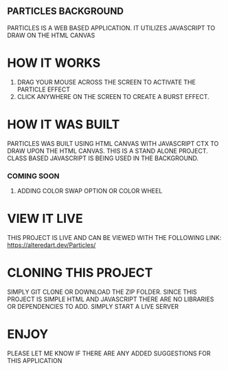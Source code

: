 ## PARTICLES BACKGROUND
PARTICLES IS A WEB BASED APPLICATION.
IT UTILIZES JAVASCRIPT TO DRAW ON THE HTML CANVAS

# HOW IT WORKS
1) DRAG YOUR MOUSE ACROSS THE SCREEN TO ACTIVATE THE PARTICLE EFFECT
2) CLICK ANYWHERE ON THE SCREEN TO CREATE A BURST EFFECT.

# HOW IT WAS BUILT
PARTICLES WAS BUILT USING HTML CANVAS WITH JAVASCRIPT CTX TO DRAW UPON THE HTML CANVAS. THIS IS A STAND ALONE PROJECT. CLASS BASED JAVASCRIPT IS BEING USED IN THE BACKGROUND.

### COMING SOON
1) ADDING COLOR SWAP OPTION OR COLOR WHEEL

# VIEW IT LIVE
THIS PROJECT IS LIVE AND CAN BE VIEWED WITH THE FOLLOWING LINK:
https://alteredart.dev/Particles/

# CLONING THIS PROJECT 
SIMPLY GIT CLONE OR DOWNLOAD THE ZIP FOLDER.
SINCE THIS PROJECT IS SIMPLE HTML AND JAVASCRIPT THERE ARE NO LIBRARIES OR
DEPENDENCIES TO ADD. SIMPLY START A LIVE SERVER

# ENJOY
PLEASE LET ME KNOW IF THERE ARE ANY ADDED SUGGESTIONS FOR THIS APPLICATION